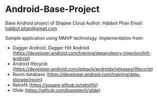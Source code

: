 # Android-Base-Project
Base Android project of Shapee Cloud 
Author: Habbot Phan
Email: habbot.phan@gmail.com

Sample application using MMVP technology.
Implementation from:
- Dagger Android, Dagger Hilt Android (https://developer.android.com/training/dependency-injection/hilt-android)
- Android lifecycle (https://developer.android.com/jetpack/androidx/releases/lifecycle)
- Room database (https://developer.android.com/training/data-storage/room)
- Retrofit (https://square.github.io/retrofit/)
- Glide (https://github.com/bumptech/glide)

